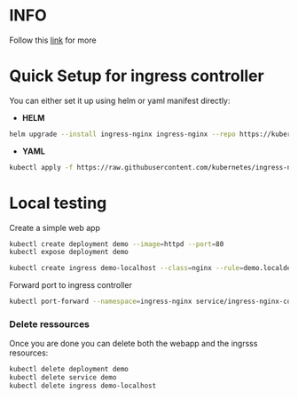 # INFO
Follow this [link](https://kubernetes.github.io/ingress-nginx/deploy/#quick-start) for more

# Quick Setup for ingress controller 
You can either set it up using helm or yaml manifest directly:
- **HELM**
```sh
helm upgrade --install ingress-nginx ingress-nginx --repo https://kubernetes.github.io/ingress-nginx --namespace ingress-nginx --create-namespace
```
- **YAML**
```sh
kubectl apply -f https://raw.githubusercontent.com/kubernetes/ingress-nginx/controller-v1.1.2/deploy/static/provider/cloud/deploy.yaml
```

# Local testing 
Create a simple web app
```sh
kubectl create deployment demo --image=httpd --port=80
kubectl expose deployment demo
```

```sh
kubectl create ingress demo-localhost --class=nginx --rule=demo.localdev.me/*=demo:80
```

Forward port to ingress controller
```sh
kubectl port-forward --namespace=ingress-nginx service/ingress-nginx-controller 8080:80
```
### Delete ressources
Once you are done you can delete both the webapp and the ingrsss resources:
```sh
kubectl delete deployment demo
kubectl delete service demo
kubectl delete ingress demo-localhost
```
